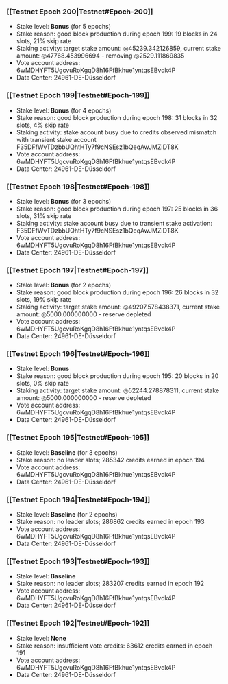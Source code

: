 ### [[Testnet Epoch 200|Testnet#Epoch-200]]
* Stake level: **Bonus** (for 5 epochs)
* Stake reason: good block production during epoch 199: 19 blocks in 24 slots, 21% skip rate
* Staking activity: target stake amount: ◎45239.342126859, current stake amount: ◎47768.453996694 - removing ◎2529.111869835
* Vote account address: 6wMDHYFT5UgcvuRoKgqD8h16FfBkhue1yntqsEBvdk4P
* Data Center: 24961-DE-Düsseldorf
### [[Testnet Epoch 199|Testnet#Epoch-199]]
* Stake level: **Bonus** (for 4 epochs)
* Stake reason: good block production during epoch 198: 31 blocks in 32 slots, 4% skip rate
* Staking activity: stake account busy due to credits observed mismatch with transient stake account F35DFfWvTDzbbUQhtHTy7f9cNSEsz1bQeqAwJMZiDT8K
* Vote account address: 6wMDHYFT5UgcvuRoKgqD8h16FfBkhue1yntqsEBvdk4P
* Data Center: 24961-DE-Düsseldorf
### [[Testnet Epoch 198|Testnet#Epoch-198]]
* Stake level: **Bonus** (for 3 epochs)
* Stake reason: good block production during epoch 197: 25 blocks in 36 slots, 31% skip rate
* Staking activity: stake account busy due to transient stake activation: F35DFfWvTDzbbUQhtHTy7f9cNSEsz1bQeqAwJMZiDT8K
* Vote account address: 6wMDHYFT5UgcvuRoKgqD8h16FfBkhue1yntqsEBvdk4P
* Data Center: 24961-DE-Düsseldorf
### [[Testnet Epoch 197|Testnet#Epoch-197]]
* Stake level: **Bonus** (for 2 epochs)
* Stake reason: good block production during epoch 196: 26 blocks in 32 slots, 19% skip rate
* Staking activity: target stake amount: ◎49207.578438371, current stake amount: ◎5000.000000000 - reserve depleted
* Vote account address: 6wMDHYFT5UgcvuRoKgqD8h16FfBkhue1yntqsEBvdk4P
* Data Center: 24961-DE-Düsseldorf
### [[Testnet Epoch 196|Testnet#Epoch-196]]
* Stake level: **Bonus**
* Stake reason: good block production during epoch 195: 20 blocks in 20 slots, 0% skip rate
* Staking activity: target stake amount: ◎52244.278878311, current stake amount: ◎5000.000000000 - reserve depleted
* Vote account address: 6wMDHYFT5UgcvuRoKgqD8h16FfBkhue1yntqsEBvdk4P
* Data Center: 24961-DE-Düsseldorf
### [[Testnet Epoch 195|Testnet#Epoch-195]]
* Stake level: **Baseline** (for 3 epochs)
* Stake reason: no leader slots; 285342 credits earned in epoch 194
* Vote account address: 6wMDHYFT5UgcvuRoKgqD8h16FfBkhue1yntqsEBvdk4P
* Data Center: 24961-DE-Düsseldorf
### [[Testnet Epoch 194|Testnet#Epoch-194]]
* Stake level: **Baseline** (for 2 epochs)
* Stake reason: no leader slots; 286862 credits earned in epoch 193
* Vote account address: 6wMDHYFT5UgcvuRoKgqD8h16FfBkhue1yntqsEBvdk4P
* Data Center: 24961-DE-Düsseldorf
### [[Testnet Epoch 193|Testnet#Epoch-193]]
* Stake level: **Baseline**
* Stake reason: no leader slots; 283207 credits earned in epoch 192
* Vote account address: 6wMDHYFT5UgcvuRoKgqD8h16FfBkhue1yntqsEBvdk4P
* Data Center: 24961-DE-Düsseldorf
### [[Testnet Epoch 192|Testnet#Epoch-192]]
* Stake level: **None**
* Stake reason: insufficient vote credits: 63612 credits earned in epoch 191
* Vote account address: 6wMDHYFT5UgcvuRoKgqD8h16FfBkhue1yntqsEBvdk4P
* Data Center: 24961-DE-Düsseldorf